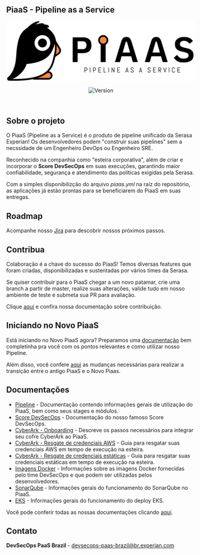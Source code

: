 ## PiaaS - Pipeline as a Service

<div align="center">

<img src="docs/imgs/piaas.png" width="500">

![Version](https://img.shields.io/badge/Version-1.0.0-green)

</div>
<br>

## Sobre o projeto

O PiaaS (Pipeline as a Service) é o produto de pipeline unificado da Serasa Experian! Os desenvolvedores podem "construir suas pipelines" sem a necssidade de um Engenheiro DevOps ou Engenheiro SRE.

Reconhecido na companhia como "esteira corporativa", além de criar e incorporar o <b>Score DevSecOps</b> em suas execuções, garantindo maior confiabilidade, segurança e atendimento das políticas exigidas pela Serasa.

Com a simples disponibilizção do arquivo <i>piaas.yml</i> na raíz do  repositório, as aplicações já estão prontas para se beneficiarem do PiaaS em suas entregas.

## Roadmap

Acompanhe nosso [Jira](https://agile.experian.com/secure/RapidBoard.jspa?rapidView=44427&projectKey=EDPB&view=planning&issueLimit=100) para descobrir nossos próximos passos.

## Contribua

Colaboração é a chave do sucesso do PiaaS! Temos diversas features que foram criadas, disponibilizadas e sustentadas por vários times da Serasa.

Se quiser contribuir para o PiaaS chegar a um novo patamar, crie uma branch a partir de master, realize suas alterações, valide tudo em nosso ambiente de teste e submeta sua PR para avaliação.

Clique [aqui](docs/contribute.md) e confira nossa documentação sobre contribuição.

## Iniciando no Novo PiaaS

Está iniciando no Novo PiaaS agora? Preparamos uma [documentação](docs/new_piaas.md) bem completinha pra você com os pontos relevantes e como utilizar nosso Pipeline.

Além disso, você confere [aqui](docs/changes_transition.md) as mudanças necessárias para realizar a transição entre o antigo PiaaS e o Novo Piaas.

## Documentações

* [Pipeline](docs/pipelines.md) - Documentação contendo informações gerais de utilização do PiaaS, bem como seus stages e módulos.
* [Score DevSecOps](docs/score.md) - Documentação do nosso famoso Score DevSecOps.
* [CyberArk - Onboarding](docs/cyberark_onboarding.md) - Descreve os passos necessários para integrar seu cofre CyberArk ao PiaaS.
* [CyberArk - Resgate de credenciais AWS](docs/cyberark_retrieve_aws.md) - Guia para resgatar suas credenciais AWS em tempo de execução na esteira.
* [CyberArk - Resgate de credenciais estáticas](docs/cyberark_retrieve_static.md) - Guia para resgatar suas credenciais estáticas em tempo de execução na esteira.
* [Imagens Docker](docs/docker_images.md) - Informações sobre as imagens Docker fornecidas pelo time DevSecOps e que podem ser utilizadas pelos desenvolvedores.
* [SonarQube](docs/sonarqube.md) - Informações gerais do funcionamento do SonarQube no PiaaS.
* [EKS](docs/eks.md) - Informações gerais do funcionamento do deploy EKS.

Você pode conferir todas as nossas documentações clicando [aqui](docs).

## Contato

<b>DevSecOps PaaS Brazil</b> - devsecops-paas-brazil@br.experian.com
